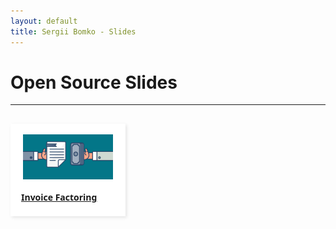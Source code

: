```yaml
---
layout: default
title: Sergii Bomko - Slides
---
```


<style>
.list {
    margin: 8px 0 24px 0;
}
.list .header-container {
    height: 30px;
    line-height: 30px;
    position: relative;
    font-size: 20px;
    text-decoration: none;
}
.item-list-container {
    display: inline-block;
    position: relative;
    width: 100%;
    color: #000;
}
.item-list-container .item {
    float: left;
    margin-right: 13.5px;
    margin-top: 16px;
}
.item-card {
    background-color: #fff;
    font-size: 12px;
    width: 182px;
    height: 146px;
    border-radius: 0;
    border: 1px solid #fff;
    cursor: pointer;
    -moz-box-shadow: 2px 2px 5px rgba(0,0,0,.1);
    -webkit-box-shadow: 2px 2px 5px rgba(0,0,0,.1);
    box-shadow: 2px 2px 5px rgba(0,0,0,.1);
    position: relative;
    overflow: hidden;
}
.item-card .icon-cell {
    text-align: center;
    padding-top: 16px;
}
.item-card .icon-cell>img {
    max-width: 85%;
    height: 72px;
}
.home-page-view img {
    border-style: none;
}
.item-card .core-info-cell {
    padding: 16px;
    position: relative;
}
.item-card .core-info-cell .name {
    font-size: 14px;
    font-family: Segoe UI,wf_segoe-ui_normal,-apple-system,".SFNSText-Regular","San Francisco","Roboto","Helvetica Neue","Lucida Grande",sans-serif;
    font-weight: 600;
    white-space: nowrap;
    overflow: hidden;
    position: relative;
    color: inherit;
}
.item-card .details {
    margin-top: 10px;
    padding: 0 10px;
}
.item-card .description {
    height: 4.4em;
    overflow: hidden;
    color: #767676;
    display: -webkit-box;
    -webkit-line-clamp: 3;
    -webkit-box-orient: vertical;
    overflow: hidden;
    text-overflow: ellipsis;
}
.item-card .text-fadeout {
    height: 100%;
    width: 30px;
    background: linear-gradient(to right,rgba(255,255,255,0),#fff);
    position: absolute;
    right: 0;
    top: 0;
    display: block;
}
.item-card .links {
    position: relative;
    height: 20px;
    margin-top: 16px;
    padding: 0 10px;
}
</style>

<h1>Open Source Slides</h1>
<hr/>

<div class="list">
  <div class="item-list-container">
    <div class="item">
      <a href="https://aquiladev.github.io/fact0ring">
        <div class="item-card" title="Fact0ring">
          <div class="cover">
            <div class="icon-cell">
              <img class="item-icon" src="https://raw.githubusercontent.com/aquiladev/aquiladev.github.io/master/images/factoring.png" title="Fact0ring" />
            </div>
            <div class="core-info-cell">
              <div class="name">
                <span>Invoice Factoring</span>
                <span class="text-fadeout"></span>
              </div>
            </div>
          </div>
        </div>
      </a>
    </div>
  </div>
</div>

